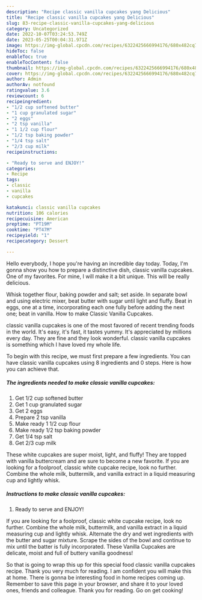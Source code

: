 ```yaml
---
description: "Recipe classic vanilla cupcakes yang Delicious"
title: "Recipe classic vanilla cupcakes yang Delicious"
slug: 83-recipe-classic-vanilla-cupcakes-yang-delicious
category: Uncategorized
date: 2022-10-07T03:24:53.749Z
date: 2023-05-25T00:04:31.971Z
image: https://img-global.cpcdn.com/recipes/6322425666994176/680x482cq70/classic-vanilla-cupcakes-recipe-main-photo.jpg
hideToc: false
enableToc: true
enableTocContent: false
thumbnail: https://img-global.cpcdn.com/recipes/6322425666994176/680x482cq70/classic-vanilla-cupcakes-recipe-main-photo.jpg
cover: https://img-global.cpcdn.com/recipes/6322425666994176/680x482cq70/classic-vanilla-cupcakes-recipe-main-photo.jpg
author: Admin
authorAv: notfound
ratingvalue: 3.6
reviewcount: 6
recipeingredient:
- "1/2 cup softened butter"
- "1 cup granulated sugar"
- "2 eggs"
- "2 tsp vanilla"
- "1 1/2 cup flour"
- "1/2 tsp baking powder"
- "1/4 tsp salt"
- "2/3 cup milk"
recipeinstructions:

- "Ready to serve and ENJOY!"
categories:
- Recipe
tags:
- classic
- vanilla
- cupcakes

katakunci: classic vanilla cupcakes 
nutrition: 106 calories
recipecuisine: American
preptime: "PT19M"
cooktime: "PT47M"
recipeyield: "1"
recipecategory: Dessert

---
```



Hello everybody, I hope you're having an incredible day today. Today, I'm gonna show you how to prepare a distinctive dish, classic vanilla cupcakes. One of my favorites. For mine, I will make it a bit unique. This will be really delicious.

Whisk together flour, baking powder and salt; set aside. In separate bowl and using electric mixer, beat butter with sugar until light and fluffy. Beat in eggs, one at a time, incorporating each one fully before adding the next one; beat in vanilla. How to make Classic Vanilla Cupcakes.

classic vanilla cupcakes is one of the most favored of recent trending foods in the world. It's easy, it's fast, it tastes yummy. It's appreciated by millions every day. They are fine and they look wonderful. classic vanilla cupcakes is something which I have loved my whole life.


To begin with this recipe, we must first prepare a few ingredients. You can have classic vanilla cupcakes using 8 ingredients and 0 steps. Here is how you can achieve that.

<!--inarticleads1-->

##### The ingredients needed to make classic vanilla cupcakes:

1. Get 1/2 cup softened butter
1. Get 1 cup granulated sugar
1. Get 2 eggs
1. Prepare 2 tsp vanilla
1. Make ready 1 1/2 cup flour
1. Make ready 1/2 tsp baking powder
1. Get 1/4 tsp salt
1. Get 2/3 cup milk


These white cupcakes are super moist, light, and fluffy! They are topped with vanilla buttercream and are sure to become a new favorite. If you are looking for a foolproof, classic white cupcake recipe, look no further. Combine the whole milk, buttermilk, and vanilla extract in a liquid measuring cup and lightly whisk. 

<!--inarticleads2-->

##### Instructions to make classic vanilla cupcakes:


1. Ready to serve and ENJOY!

If you are looking for a foolproof, classic white cupcake recipe, look no further. Combine the whole milk, buttermilk, and vanilla extract in a liquid measuring cup and lightly whisk. Alternate the dry and wet ingredients with the butter and sugar mixture. Scrape the sides of the bowl and continue to mix until the batter is fully incorporated. These Vanilla Cupcakes are delicate, moist and full of buttery vanilla goodness! 

So that is going to wrap this up for this special food classic vanilla cupcakes recipe. Thank you very much for reading. I am confident you will make this at home. There is gonna be interesting food in home recipes coming up. Remember to save this page in your browser, and share it to your loved ones, friends and colleague. Thank you for reading. Go on get cooking!
